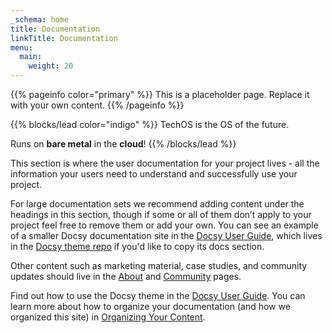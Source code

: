 ```yaml
---
_schema: home
title: Documentation
linkTitle: Documentation
menu:
  main:
    weight: 20
---
```

{{% pageinfo color="primary" %}}
This is a placeholder page. Replace it with your own content.
{{% /pageinfo %}}


{{% blocks/lead color="indigo" %}}
TechOS is the OS of the future.

Runs on **bare metal** in the **cloud**!
{{% /blocks/lead %}}


This section is where the user documentation for your project lives - all the information your users need to understand and successfully use your project.

For large documentation sets we recommend adding content under the headings in this section, though if some or all of them don’t apply to your project feel free to remove them or add your own. You can see an example of a smaller Docsy documentation site in the [Docsy User Guide](https://docsy.dev/docs/), which lives in the [Docsy theme repo](https://github.com/google/docsy/tree/master/userguide) if you'd like to copy its docs section.

Other content such as marketing material, case studies, and community updates should live in the [About](/about/) and [Community](/community/) pages.

Find out how to use the Docsy theme in the [Docsy User Guide](https://docsy.dev/docs/). You can learn more about how to organize your documentation (and how we organized this site) in [Organizing Your Content](https://docsy.dev/docs/best-practices/organizing-content/).